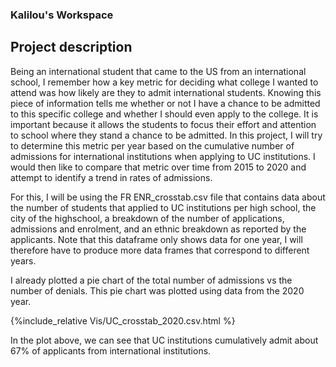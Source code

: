 ### Kalilou's Workspace
## Project description 
Being an international student that came to the US from an international school, I remember how a key metric for deciding what college I wanted to attend was how likely are they to admit international students. Knowing this piece of information tells me whether or not I have a chance to be admitted to this specific college and whether I should even apply to the college. It is important because it allows the students to focus their effort and attention to school where they stand a chance to be admitted. In this project, I will try to determine this metric per year based on the cumulative number of admissions for international institutions when applying to UC institutions. I would then like to compare that metric over time from 2015 to 2020 and attempt to identify a trend in rates of admissions.

For this, I will be using the FR ENR_crosstab.csv file that contains data about the number of students that applied to UC institutions per high school, the city of the highschool, a breakdown of the number of applications, admissions and enrolment, and an ethnic breakdown as reported by the applicants. Note that this dataframe only shows data for one year, I will therefore have to produce more data frames that correspond to different years.

I already plotted a pie chart of the total number of admissions vs the number of denials. This pie chart was plotted using data from the 2020 year.

{%include_relative Vis/UC_crosstab_2020.csv.html %}

In the plot above, we can see that UC institutions cumulatively admit about 67% of applicants from international institutions.
